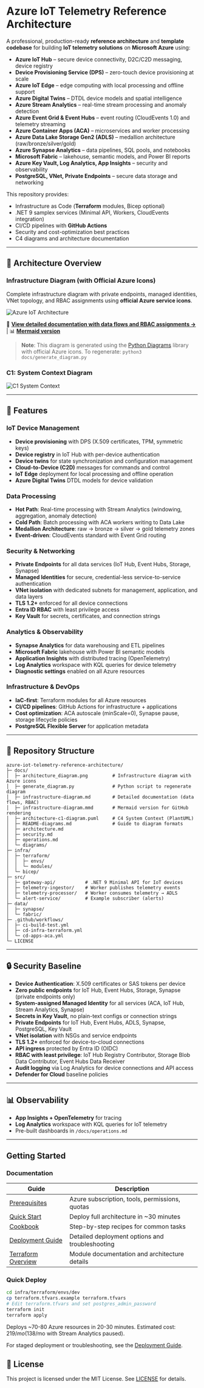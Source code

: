 # Azure IoT Telemetry Reference Architecture

A professional, production-ready **reference architecture** and **template codebase** for building **IoT telemetry solutions** on **Microsoft Azure** using:

- **Azure IoT Hub** – secure device connectivity, D2C/C2D messaging, device registry
- **Device Provisioning Service (DPS)** – zero-touch device provisioning at scale
- **Azure IoT Edge** – edge computing with local processing and offline support
- **Azure Digital Twins** – DTDL device models and spatial intelligence
- **Azure Stream Analytics** – real-time stream processing and anomaly detection
- **Azure Event Grid & Event Hubs** – event routing (CloudEvents 1.0) and telemetry streaming
- **Azure Container Apps (ACA)** – microservices and worker processing
- **Azure Data Lake Storage Gen2 (ADLS)** – medallion architecture (raw/bronze/silver/gold)
- **Azure Synapse Analytics** – data pipelines, SQL pools, and notebooks
- **Microsoft Fabric** – lakehouse, semantic models, and Power BI reports
- **Azure Key Vault, Log Analytics, App Insights** – security and observability
- **PostgreSQL, VNet, Private Endpoints** – secure data storage and networking

This repository provides:
- Infrastructure as Code (**Terraform** modules, Bicep optional)
- .NET 9 samplex services (Minimal API, Workers, CloudEvents integration)
- CI/CD pipelines with **GitHub Actions**
- Security and cost-optimization best practices
- C4 diagrams and architecture documentation

---

## 📐 Architecture Overview

### Infrastructure Diagram (with Official Azure Icons)

Complete infrastructure diagram with private endpoints, managed identities, VNet topology, and RBAC assignments using **official Azure service icons**.

![Azure IoT Architecture](docs/architecture_diagram.png)

📄 **[View detailed documentation with data flows and RBAC assignments →](docs/infrastructure-diagram.md)** | 📊 **[Mermaid version](docs/infrastructure-diagram.mmd)**

> **Note**: This diagram is generated using the [Python Diagrams](https://diagrams.mingrammer.com/) library with official Azure icons. To regenerate: `python3 docs/generate_diagram.py`

### C1: System Context Diagram

![C1 System Context](https://www.plantuml.com/plantuml/proxy?cache=no&src=https://raw.githubusercontent.com/makigjuro/azure-iot-telemetry-reference-architecture/main/docs/architecture-c1-diagram.puml)

---

## 🚀 Features

### IoT Device Management
- **Device provisioning** with DPS (X.509 certificates, TPM, symmetric keys)
- **Device registry** in IoT Hub with per-device authentication
- **Device twins** for state synchronization and configuration management
- **Cloud-to-Device (C2D)** messages for commands and control
- **IoT Edge** deployment for local processing and offline operation
- **Azure Digital Twins** DTDL models for device validation

### Data Processing
- **Hot Path**: Real-time processing with Stream Analytics (windowing, aggregation, anomaly detection)
- **Cold Path**: Batch processing with ACA workers writing to Data Lake
- **Medallion Architecture**: raw → bronze → silver → gold telemetry zones
- **Event-driven**: CloudEvents standard with Event Grid routing

### Security & Networking
- **Private Endpoints** for all data services (IoT Hub, Event Hubs, Storage, Synapse)
- **Managed Identities** for secure, credential-less service-to-service authentication
- **VNet isolation** with dedicated subnets for management, application, and data layers
- **TLS 1.2+** enforced for all device connections
- **Entra ID RBAC** with least privilege access
- **Key Vault** for secrets, certificates, and connection strings

### Analytics & Observability
- **Synapse Analytics** for data warehousing and ETL pipelines
- **Microsoft Fabric** lakehouse with Power BI semantic models
- **Application Insights** with distributed tracing (OpenTelemetry)
- **Log Analytics** workspace with KQL queries for device telemetry
- **Diagnostic settings** enabled on all Azure resources

### Infrastructure & DevOps
- **IaC-first**: Terraform modules for all Azure resources
- **CI/CD pipelines**: GitHub Actions for infrastructure + applications
- **Cost optimization**: ACA autoscale (minScale=0), Synapse pause, storage lifecycle policies
- **PostgreSQL Flexible Server** for application metadata

---

## 📂 Repository Structure
```
azure-iot-telemetry-reference-architecture/
├─ docs/
│  ├─ architecture_diagram.png         # Infrastructure diagram with Azure icons
│  ├─ generate_diagram.py              # Python script to regenerate diagram
│  ├─ infrastructure-diagram.md        # Detailed documentation (data flows, RBAC)
│  ├─ infrastructure-diagram.mmd       # Mermaid version for GitHub rendering
│  ├─ architecture-c1-diagram.puml     # C4 System Context (PlantUML)
│  ├─ README-diagrams.md               # Guide to diagram formats
│  ├─ architecture.md
│  ├─ security.md
│  ├─ operations.md
│  └─ diagrams/
├─ infra/
│  ├─ terraform/
│  │  ├─ envs/
│  │  └─ modules/
│  └─ bicep/
├─ src/
│  ├─ gateway-api/           # .NET 9 Minimal API for IoT devices
│  ├─ telemetry-ingestor/    # Worker publishes telemetry events
│  ├─ telemetry-processor/   # Worker consumes telemetry → ADLS
│  └─ alert-service/         # Example subscriber (alerts)
├─ data/
│  ├─ synapse/
│  └─ fabric/
├─ .github/workflows/
│  ├─ ci-build-test.yml
│  ├─ cd-infra-terraform.yml
│  └─ cd-apps-aca.yml
└─ LICENSE
```

---

## 🔒 Security Baseline
- **Device Authentication**: X.509 certificates or SAS tokens per device
- **Zero public endpoints** for IoT Hub, Event Hubs, Storage, Synapse (private endpoints only)
- **System-assigned Managed Identity** for all services (ACA, IoT Hub, Stream Analytics, Synapse)
- **Secrets in Key Vault**, no plain-text configs or connection strings
- **Private Endpoints** for IoT Hub, Event Hubs, ADLS, Synapse, PostgreSQL, Key Vault
- **VNet isolation** with NSGs and service endpoints
- **TLS 1.2+** enforced for device-to-cloud connections
- **API ingress** protected by Entra ID (OIDC)
- **RBAC with least privilege**: IoT Hub Registry Contributor, Storage Blob Data Contributor, Event Hubs Data Receiver
- **Audit logging** via Log Analytics for device connections and API access
- **Defender for Cloud** baseline policies

---

## 📊 Observability
- **App Insights + OpenTelemetry** for tracing
- **Log Analytics** workspace with KQL queries for IoT telemetry
- Pre-built dashboards in `/docs/operations.md`

---

## Getting Started

### Documentation

| Guide | Description |
|-------|-------------|
| [Prerequisites](infra/terraform/PREREQUISITES.md) | Azure subscription, tools, permissions, quotas |
| [Quick Start](infra/terraform/QUICK_START.md) | Deploy full architecture in ~30 minutes |
| [Cookbook](infra/terraform/COOKBOOK.md) | Step-by-step recipes for common tasks |
| [Deployment Guide](infra/terraform/envs/dev/DEPLOYMENT_GUIDE.md) | Detailed deployment options and troubleshooting |
| [Terraform Overview](infra/terraform/README.md) | Module documentation and architecture details |

### Quick Deploy

```bash
cd infra/terraform/envs/dev
cp terraform.tfvars.example terraform.tfvars
# Edit terraform.tfvars and set postgres_admin_password
terraform init
terraform apply
```

Deploys ~70-80 Azure resources in 20-30 minutes. Estimated cost: $219/mo ($138/mo with Stream Analytics paused).

For staged deployment or troubleshooting, see the [Deployment Guide](infra/terraform/envs/dev/DEPLOYMENT_GUIDE.md).


## 📄 License
This project is licensed under the MIT License. See [LICENSE](LICENSE) for details.


